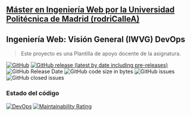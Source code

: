 ## [Máster en Ingeniería Web por la Universidad Politécnica de Madrid (rodriCalleA)](http://miw.etsisi.upm.es)
## Ingeniería Web: Visión General (IWVG) DevOps
> Este proyecto es una Plantilla de apoyo docente de la asignatura. 

[![GitHub](https://img.shields.io/github/license/rodriCalleA/iwvg-devops-delacalle-rodrigo?color=informational)](https://github.com/rodriCalleA/iwvg-devops-delacalle-rodrigo/blob/develop/LICENSE.md)
[![GitHub release (latest by date including pre-releases)](https://img.shields.io/github/v/release/rodriCalleA/iwvg-devops-delacalle-rodrigo?color=informational)](https://github.com/rodriCalleA/iwvg-devops-delacalle-rodrigo/releases)
![GitHub Release Date](https://img.shields.io/github/release-date/rodriCalleA/iwvg-devops-delacalle-rodrigo?color=informational)
![GitHub code size in bytes](https://img.shields.io/github/languages/code-size/rodriCalleA/iwvg-devops-delacalle-rodrigo)
![GitHub issues](https://img.shields.io/github/issues/rodriCalleA/iwvg-devops-delacalle-rodrigo?color=important)
![GitHub closed issues](https://img.shields.io/github/issues-closed/rodriCalleA/iwvg-devops-delacalle-rodrigo?color=informational)

### Estado del código
[![DevOps](https://github.com/rodriCalleA/iwvg-devops-delacalle-rodrigo/actions/workflows/test-sonar.yml/badge.svg)](https://github.com/rodriCalleA/iwvg-devops-delacalle-rodrigo/actions/workflows/test-sonar.yml)
[![Maintainability Rating](https://sonarcloud.io/api/project_badges/measure?project=es.upm.miw%3Aiwvg-devops-delacalle-rodrigo&metric=sqale_rating)](https://sonarcloud.io/dashboard?id=es.upm.miw%3Aiwvg-devops-delacalle-rodrigo)


